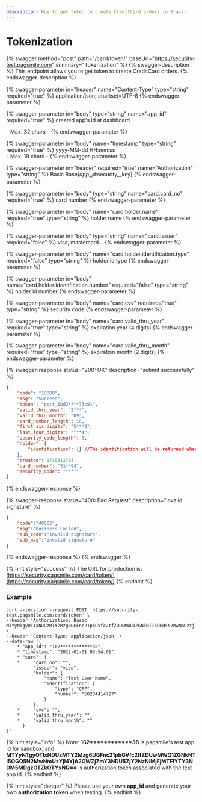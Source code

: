```yaml
---
description: How to get token to create CreditCard orders in Brazil.
---
```


# Tokenization

{% swagger method="post" path="/card/token/" baseUrl="https://security-test.pagsmile.com" summary="Tokenization" %}
{% swagger-description %}
This endpoint allows you to get token to create CreditCard orders.
{% endswagger-description %}

{% swagger-parameter in="header" name="Content-Type" type="string" required="true" %}
application/json; chartset=UTF-8
{% endswagger-parameter %}

{% swagger-parameter in="body" type="string" name="app_id" required="true" %}
created app's id at dashboard

\- Max. 32 chars -
{% endswagger-parameter %}

{% swagger-parameter in="body" name="timestamp" type="string" required="true" %}
yyyy-MM-dd HH:mm:ss\
\- Max. 19 chars -
{% endswagger-parameter %}

{% swagger-parameter in="header" required="true" name="Authorization" type="string" %}
Basic Base($app\__id:$security\__key)
{% endswagger-parameter %}

{% swagger-parameter in="body" type="string" name="card.card_no" required="true" %}
card number
{% endswagger-parameter %}

{% swagger-parameter in="body" name="card.holder.name" required="true" type="string" %}
holder name
{% endswagger-parameter %}

{% swagger-parameter in="body" type="string" name="card.issuer" required="false" %}
visa, mastercard...
{% endswagger-parameter %}

{% swagger-parameter in="body" name="card.holder.identification.type" required="false" type="string" %}
holder id type
{% endswagger-parameter %}

{% swagger-parameter in="body" name="card.holder.identification.number" required="false" type="string" %}
holder id number
{% endswagger-parameter %}

{% swagger-parameter in="body" name="card.cvv" required="true" type="string" %}
security code
{% endswagger-parameter %}

{% swagger-parameter in="body" name="card.valid_thru_year" required="true" type="string" %}
expiration year (4 digits)
{% endswagger-parameter %}

{% swagger-parameter in="body" name="card.valid_thru_month" required="true" type="string" %}
expiration month (2 digits)
{% endswagger-parameter %}

{% swagger-response status="200: OK" description="submit successfully" %}
```json
{
    "code": "10000",
    "msg": "Success",
    "token": "psct_1bd2****73c91",
    "valid_thru_year": "2***",
    "valid_thru_month": "09",
    "card_number_length": 16,
    "first_six_digits": "5***2",
    "last_four_digits": "***4",
    "security_code_length": 3,
    "holder": {
        "identification": {} //The identification will be returned when it was sent in the request
    },
    "created": 1710313784,
    "card_number": "51**94",
    "security_code": "****"
}

```
{% endswagger-response %}

{% swagger-response status="400: Bad Request" description="invalid signature" %}
```json
{
    "code":"40002",
    "msg":"Business Failed",
    "sub_code":"invalid-signature",
    "sub_msg":"invalid signature"
}
```
{% endswagger-response %}
{% endswagger %}

{% hint style="success" %}
The URL for production is: [https://security.pagsmile.com/card/token/](https://security.pagsmile.com/card/token/)
{% endhint %}

### Example

```
curl --location --request POST 'https://security-test.pagsmile.com/card/token' \
--header 'Authorization: Basic MTYyNTgyOTIxNDUzMTY2Mzg6UGFnc21pbGVfc2tfZDUwMWQ1ZGNkNTI5OGQ5N2MwNmUzYjI4YjA2OWZjZmY3NDU5ZjY2NzNiMjFjMTFlYTY3NDM5MDgzOTZkOTYxNQ==' \
--header 'Content-Type: application/json' \
--data-raw '{
    * "app_id": "162************38",
    * "timestamp": "2022-01-01 03:54:01",
    * "card": {
    *     "card_no": "",
          "issuer": "visa", 
          "holder": {
              "name": "Test User Name",
              "identification": {
                  "type": "CPF",
                  "number": "50284414727"
              }
          },
    *     "cvv": "",
    *     "valid_thru_year": "",
    *     "valid_thru_month": ""
      }
}'
```

{% hint style="info" %}
Note:  **162\*\*\*\*\*\*\*\*\*\*\*\*38** is pagsmile's test app id for sandbox, and **MTYyNTgyOTIxNDUzMTY2Mzg6UGFnc21pbGVfc2tfZDUwMWQ1ZGNkNTI5OGQ5N2MwNmUzYjI4YjA2OWZjZmY3NDU5ZjY2NzNiMjFjMTFlYTY3NDM5MDgzOTZkOTYxNQ==** is authorization token associated with the test app id.&#x20;
{% endhint %}

{% hint style="danger" %}
Please use your own **app\_id** and generate your own **authorization token** when testing.
{% endhint %}
